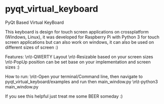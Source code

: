 # pyqt_virtual_keyboard
PyQt Based Virtual KeyBoard

This keyboard is design for touch screen applications on crossplatform (Windows, Linux), it was developed for Raspberry Pi with Python 3 for touch screen applications but can also work on windows, it can also be used on different sizes of screen :)

Features:
  \n\t-QWERTY Layout
  \n\t-Resizable based on your screen sizes
  \n\t-PopUp position can be set base on your implementation and screen sizes :)

How to run:
  \n\t-Open your terminal/Command line, then navigate to pyqt_virtual_keyboard/examples and run then main_window.py
  \n\t-python3 main_window.py
  
If you see this helpful just treat me some BEER someday :)
